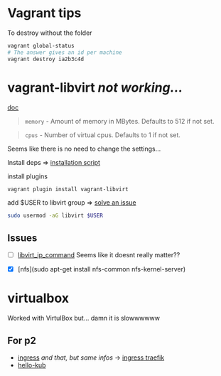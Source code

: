 # Vagrant tips
To destroy without the folder
```bash
vagrant global-status
# The answer gives an id per machine
vagrant destroy ia2b3c4d
```

# vagrant-libvirt *not working...*
[doc](https://vagrant-libvirt.github.io/vagrant-libvirt/installation)

> `memory` - Amount of memory in MBytes. Defaults to 512 if not set.

> `cpus` - Number of virtual cpus. Defaults to 1 if not set.

Seems like there is no need to change the settings...

Install deps => [installation script](https://raw.githubusercontent.com/vagrant-libvirt/vagrant-libvirt-qa/refs/heads/main/scripts/install.bash)

install plugins
```bash
vagrant plugin install vagrant-libvirt
```

add $USER to libvirt group => [solve an issue](https://forums.gentoo.org/viewtopic-t-1136670-start-0.html)
```bash
sudo usermod -aG libvirt $USER
```

## Issues
- [ ] [libvirt_ip_command](https://github.com/vagrant-libvirt/vagrant-libvirt/issues/1842)
  Seems like it doesnt really matter??
- [x] [nfs](sudo apt-get install nfs-common nfs-kernel-server)


# virtualbox
Worked with VirtulBox but... damn it is slowwwwww

## For p2
- [ingress](https://kubernetes.io/fr/docs/concepts/services-networking/ingress)
  *and that, but same infos* -> [ingress traefik](https://doc.traefik.io/traefik/providers/kubernetes-ingress)
- [hello-kub](https://github.com/paulbouwer/hello-kubernetes/blob/6e9ac0e273bfdaf1f9b78501e8b046be00d44eb3/docs/deploy-with-ingress.md#deploy-ingress-definition)
